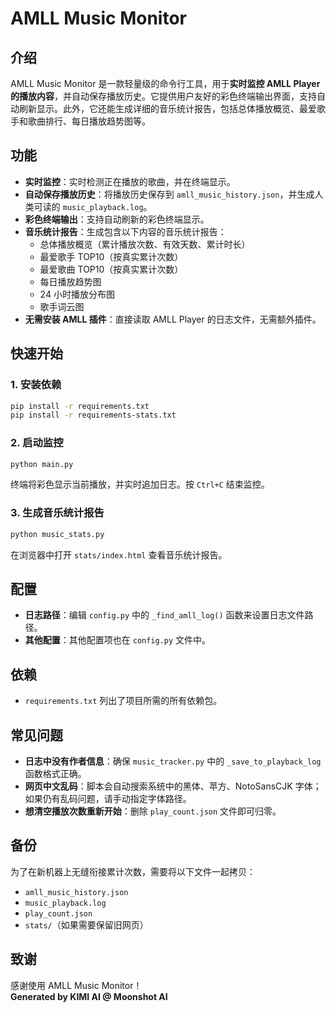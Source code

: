 # AMLL Music Monitor

## 介绍

AMLL Music Monitor 是一款轻量级的命令行工具，用于**实时监控 AMLL Player 的播放内容**，并自动保存播放历史。它提供用户友好的彩色终端输出界面，支持自动刷新显示。此外，它还能生成详细的音乐统计报告，包括总体播放概览、最爱歌手和歌曲排行、每日播放趋势图等。

## 功能

- **实时监控**：实时检测正在播放的歌曲，并在终端显示。
- **自动保存播放历史**：将播放历史保存到 `amll_music_history.json`，并生成人类可读的 `music_playback.log`。
- **彩色终端输出**：支持自动刷新的彩色终端显示。
- **音乐统计报告**：生成包含以下内容的音乐统计报告：
  - 总体播放概览（累计播放次数、有效天数、累计时长）
  - 最爱歌手 TOP10（按真实累计次数）
  - 最爱歌曲 TOP10（按真实累计次数）
  - 每日播放趋势图
  - 24 小时播放分布图
  - 歌手词云图
- **无需安装 AMLL 插件**：直接读取 AMLL Player 的日志文件，无需额外插件。

## 快速开始

### 1. 安装依赖

```bash
pip install -r requirements.txt
pip install -r requirements-stats.txt
```

### 2. 启动监控

```bash
python main.py
```

终端将彩色显示当前播放，并实时追加日志。按 `Ctrl+C` 结束监控。

### 3. 生成音乐统计报告

```bash
python music_stats.py
```

在浏览器中打开 `stats/index.html` 查看音乐统计报告。

## 配置

- **日志路径**：编辑 `config.py` 中的 `_find_amll_log()` 函数来设置日志文件路径。
- **其他配置**：其他配置项也在 `config.py` 文件中。

## 依赖

- `requirements.txt` 列出了项目所需的所有依赖包。

## 常见问题

- **日志中没有作者信息**：确保 `music_tracker.py` 中的 `_save_to_playback_log` 函数格式正确。
- **网页中文乱码**：脚本会自动搜索系统中的黑体、苹方、NotoSansCJK 字体；如果仍有乱码问题，请手动指定字体路径。
- **想清空播放次数重新开始**：删除 `play_count.json` 文件即可归零。

## 备份

为了在新机器上无缝衔接累计次数，需要将以下文件一起拷贝：

- `amll_music_history.json`
- `music_playback.log`
- `play_count.json`
- `stats/`（如果需要保留旧网页）

## 致谢

感谢使用 AMLL Music Monitor！  
**Generated by KIMI AI @ Moonshot AI**